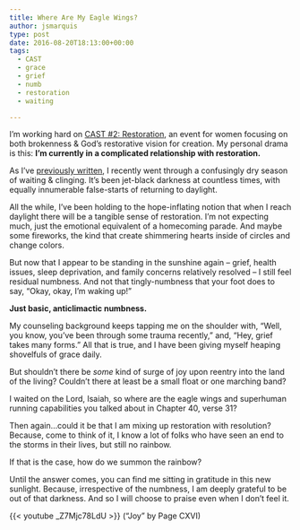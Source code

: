 ```yaml
---
title: Where Are My Eagle Wings?
author: jsmarquis
type: post
date: 2016-08-20T18:13:00+00:00
tags:
  - CAST
  - grace
  - grief
  - numb
  - restoration
  - waiting

---
```

I&#8217;m working hard on <a href="http://milkweedministries.com/#events" target="_blank">CAST #2: Restoration</a>, an event for women focusing on both brokenness & God&#8217;s restorative vision for creation. My personal drama is this: **I&#8217;m currently in a complicated relationship with restoration.**

As I&#8217;ve <a href="/cottonwoodblessings/2016/05/of-obstacles-and-birdsongs.html" target="_blank">previously written</a>, I recently went through a confusingly dry season of waiting & clinging. It&#8217;s been jet-black darkness at countless times, with equally innumerable false-starts of returning to daylight.

All the while, I&#8217;ve been holding to the hope-inflating notion that when I reach daylight there will be a tangible sense of restoration. I&#8217;m not expecting much, just the emotional equivalent of a homecoming parade. And maybe some fireworks, the kind that create shimmering hearts inside of circles and change colors.

But now that I appear to be standing in the sunshine again &#8211; grief, health issues, sleep deprivation, and family concerns relatively resolved &#8211; I still feel residual numbness. And not that tingly-numbness that your foot does to say, &#8220;Okay, okay, I&#8217;m waking up!&#8221;

**Just basic, anticlimactic numbness.**

My counseling background keeps tapping me on the shoulder with, &#8220;Well, you know, you&#8217;ve been through some trauma recently,&#8221; and, &#8220;Hey, grief takes many forms.&#8221; All that is true, and I have been giving myself heaping shovelfuls of grace daily.

But shouldn&#8217;t there be _some_ kind of surge of joy upon reentry into the land of the living? Couldn&#8217;t there at least be a small float or one marching band?

I waited on the Lord, Isaiah, so where are the eagle wings and superhuman running capabilities you talked about in Chapter 40, verse 31?

Then again&#8230;could it be that I am mixing up restoration with resolution? Because, come to think of it, I know a lot of folks who have seen an end to the storms in their lives, but still no rainbow.

If that is the case, how do we summon the rainbow?

Until the answer comes, you can find me sitting in gratitude in this new sunlight. Because, irrespective of the numbness, I am deeply grateful to be out of that darkness. And so I will choose to praise even when I don&#8217;t feel it.

{{< youtube _Z7Mjc78LdU >}}
  (&#8220;Joy&#8221; by Page CXVI)